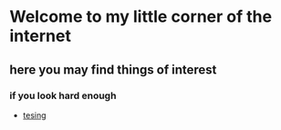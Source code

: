 # Welcome to my little corner of the internet
## here you may find things of interest
### if you look hard enough

* [tesing](thesis_paper.pdf)
